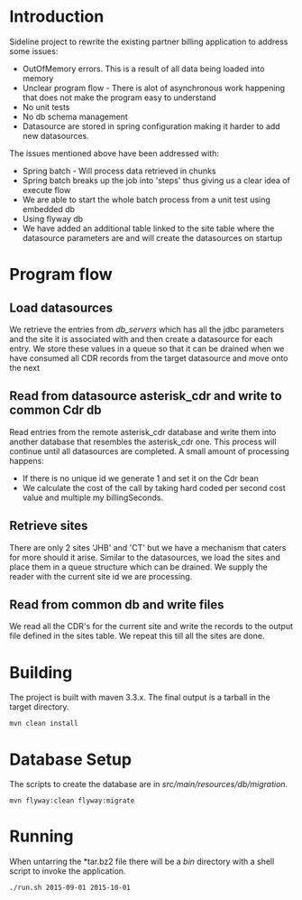 # Introduction

Sideline project to rewrite the existing partner billing application to address some issues:

* OutOfMemory errors. This is a result of all data being loaded into memory
* Unclear program flow - There is alot of asynchronous work happening that does not make the program easy to understand
* No unit tests
* No db schema management
* Datasource are stored in spring configuration making it harder to add new datasources.

The issues mentioned above have been addressed with:

* Spring batch - Will process data retrieved in chunks
* Spring batch breaks up the job into 'steps' thus giving us a clear idea of execute flow
* We are able to start the whole batch process from a unit test using embedded db
* Using flyway db
* We have added an additional table linked to the site table where the datasource parameters are and will create the datasources on startup

# Program flow


## Load datasources

We retrieve the entries from *db_servers* which has all the jdbc parameters and the site it is associated with and then create a datasource for each entry.
We store these values in a queue so that it can be drained when we have consumed all CDR records from the target datasource and move onto the next

## Read from datasource asterisk_cdr and write to common Cdr db

Read entries from the remote asterisk_cdr database and write them into another database that resembles the asterisk_cdr one. This process will continue until
all datasources are completed. A small amount of processing happens:
* If there is no unique id we generate 1 and set it on the Cdr bean
* We calculate the cost of the call by taking hard coded per second cost value and multiple my billingSeconds.

## Retrieve sites

There are only 2 sites 'JHB' and 'CT' but we have a mechanism that caters for more should it arise. Similar to the datasources, we load the sites and place them
in a queue structure which can be drained. We supply the reader with the current site id we are processing.

## Read from common db and write files

We read all the CDR's for the current site and write the records to the output file defined in the sites table. We repeat this till all the sites are done.

# Building

The project is built with maven 3.3.x. The final output is a tarball in the target directory.

```
mvn clean install
```

# Database Setup

The scripts to create the database are in *src/main/resources/db/migration*. 

```
mvn flyway:clean flyway:migrate
```

# Running

When untarring the *tar.bz2 file there will be a *bin* directory with a shell script to invoke the application.

```
./run.sh 2015-09-01 2015-10-01
```
